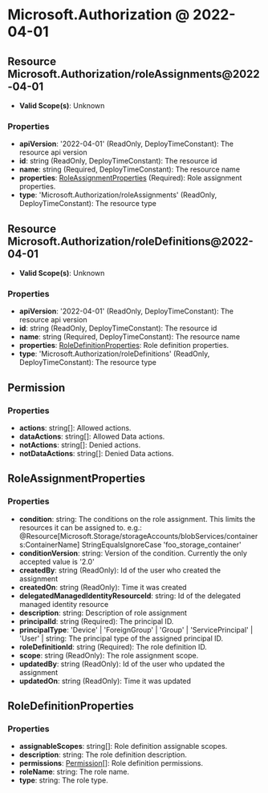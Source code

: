 # Microsoft.Authorization @ 2022-04-01

## Resource Microsoft.Authorization/roleAssignments@2022-04-01
* **Valid Scope(s)**: Unknown
### Properties
* **apiVersion**: '2022-04-01' (ReadOnly, DeployTimeConstant): The resource api version
* **id**: string (ReadOnly, DeployTimeConstant): The resource id
* **name**: string (Required, DeployTimeConstant): The resource name
* **properties**: [RoleAssignmentProperties](#roleassignmentproperties) (Required): Role assignment properties.
* **type**: 'Microsoft.Authorization/roleAssignments' (ReadOnly, DeployTimeConstant): The resource type

## Resource Microsoft.Authorization/roleDefinitions@2022-04-01
* **Valid Scope(s)**: Unknown
### Properties
* **apiVersion**: '2022-04-01' (ReadOnly, DeployTimeConstant): The resource api version
* **id**: string (ReadOnly, DeployTimeConstant): The resource id
* **name**: string (Required, DeployTimeConstant): The resource name
* **properties**: [RoleDefinitionProperties](#roledefinitionproperties): Role definition properties.
* **type**: 'Microsoft.Authorization/roleDefinitions' (ReadOnly, DeployTimeConstant): The resource type

## Permission
### Properties
* **actions**: string[]: Allowed actions.
* **dataActions**: string[]: Allowed Data actions.
* **notActions**: string[]: Denied actions.
* **notDataActions**: string[]: Denied Data actions.

## RoleAssignmentProperties
### Properties
* **condition**: string: The conditions on the role assignment. This limits the resources it can be assigned to. e.g.: @Resource[Microsoft.Storage/storageAccounts/blobServices/containers:ContainerName] StringEqualsIgnoreCase 'foo_storage_container'
* **conditionVersion**: string: Version of the condition. Currently the only accepted value is '2.0'
* **createdBy**: string (ReadOnly): Id of the user who created the assignment
* **createdOn**: string (ReadOnly): Time it was created
* **delegatedManagedIdentityResourceId**: string: Id of the delegated managed identity resource
* **description**: string: Description of role assignment
* **principalId**: string (Required): The principal ID.
* **principalType**: 'Device' | 'ForeignGroup' | 'Group' | 'ServicePrincipal' | 'User' | string: The principal type of the assigned principal ID.
* **roleDefinitionId**: string (Required): The role definition ID.
* **scope**: string (ReadOnly): The role assignment scope.
* **updatedBy**: string (ReadOnly): Id of the user who updated the assignment
* **updatedOn**: string (ReadOnly): Time it was updated

## RoleDefinitionProperties
### Properties
* **assignableScopes**: string[]: Role definition assignable scopes.
* **description**: string: The role definition description.
* **permissions**: [Permission](#permission)[]: Role definition permissions.
* **roleName**: string: The role name.
* **type**: string: The role type.

